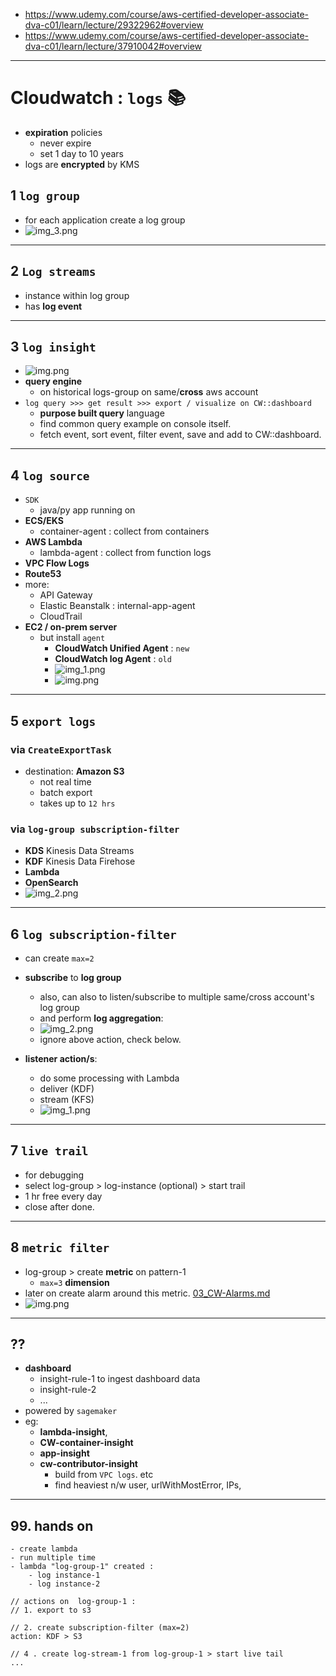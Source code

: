 - https://www.udemy.com/course/aws-certified-developer-associate-dva-c01/learn/lecture/29322962#overview
- https://www.udemy.com/course/aws-certified-developer-associate-dva-c01/learn/lecture/37910042#overview
--- 
# Cloudwatch : `logs` :books:
- **expiration** policies
  - never expire
  - set 1 day to 10 years
- logs are **encrypted** by KMS

## 1 `log group`
- for each application create a log group
- ![img_3.png](../99_img/cw/cw-1/img_3.png)

---
## 2 `Log streams`
- instance within log group
- has **log event**

---
## 3 `log insight`
- ![img.png](../99_img/cw/cw-1/img.png)
- **query engine**
  - on historical logs-group on same/**cross**  aws account
- `log query >>> get result >>> export / visualize on CW::dashboard`
  - **purpose built query** language
  - find common query example on console itself.
  - fetch event, sort event, filter event, save and add to CW::dashboard.

---
## 4 `log source`
- `SDK`
  - java/py app running on
- **ECS/EKS**
  - container-agent : collect from containers
- **AWS Lambda**
  - lambda-agent : collect from function logs 
- **VPC Flow Logs**
- **Route53** 
- more:
  - API Gateway
  - Elastic Beanstalk : internal-app-agent
  - CloudTrail 
- **EC2 / on-prem server**
  - but install `agent`
    - **CloudWatch Unified Agent** : `new`
    - **CloudWatch log Agent** : `old`
    - ![img_1.png](../99_img/dva/monitor/img_1.png)
    - ![img.png](../99_img/dva/monitor/img.png)

---
## 5 `export logs`
### via `CreateExportTask`
- destination: **Amazon S3**
  - not real time
  - batch export
  - takes up to `12 hrs`

### via `log-group subscription-filter`
- **KDS** Kinesis Data Streams
- **KDF** Kinesis Data Firehose
- **Lambda**
- **OpenSearch**
- ![img_2.png](../99_img/cw/cw-1/2/img_2.png)

---
## 6 `log subscription-filter`
- can create `max=2`
- **subscribe** to **log group**
  - also, can also to listen/subscribe to multiple same/cross account's log group 
  - and perform **log aggregation**:
  - ![img_2.png](../99_img/cw/cw-1/img_2.png)
  - ignore above action, check below.
  
- **listener action/s**:
  - do some processing with Lambda
  - deliver (KDF)
  - stream (KFS)
  - ![img_1.png](../99_img/cw/cw-1/img_1.png)

--- 
## 7 `live trail`
- for debugging
- select log-group > log-instance (optional) > start trail
- 1 hr free every day
- close after done.

--- 
## 8 `metric filter`
- log-group > create **metric** on pattern-1
  - `max=3` **dimension**
- later on create alarm around this metric. [03_CW-Alarms.md](03_CW-Alarms.md)
- ![img.png](../99_img/dva/monitor/img3.png)

--- 
## ??
- **dashboard**
  - insight-rule-1 to ingest dashboard data
  - insight-rule-2
  - ...
- powered by `sagemaker`
- eg:
  - **lambda-insight**,
  - **CW-container-insight**
  - **app-insight**
  - **cw-contributor-insight**
    - build from `VPC logs`. etc
    - find heaviest n/w user, urlWithMostError, IPs,

---
## 99. hands on
```
- create lambda 
- run multiple time
- lambda "log-group-1" created :
    - log instance-1
    - log instance-2
    
// actions on  log-group-1 :
// 1. export to s3

// 2. create subscription-filter (max=2)
action: KDF > S3
    
// 4 . create log-stream-1 from log-group-1 > start live tail
...
```